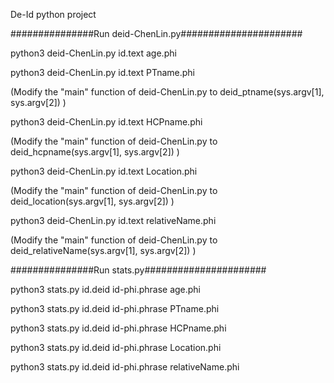 De-Id python project

###############Run deid-ChenLin.py######################

python3 deid-ChenLin.py id.text age.phi

python3 deid-ChenLin.py id.text PTname.phi

(Modify the "main" function of deid-ChenLin.py to deid_ptname(sys.argv[1], sys.argv[2]) )

python3 deid-ChenLin.py id.text HCPname.phi

(Modify the "main" function of deid-ChenLin.py to deid_hcpname(sys.argv[1], sys.argv[2]) )

python3 deid-ChenLin.py id.text Location.phi

(Modify the "main" function of deid-ChenLin.py to deid_location(sys.argv[1], sys.argv[2]) )

python3 deid-ChenLin.py id.text relativeName.phi

(Modify the "main" function of deid-ChenLin.py to deid_relativeName(sys.argv[1], sys.argv[2]) )

###############Run stats.py######################

python3 stats.py id.deid id-phi.phrase age.phi

python3 stats.py id.deid id-phi.phrase PTname.phi

python3 stats.py id.deid id-phi.phrase HCPname.phi

python3 stats.py id.deid id-phi.phrase Location.phi

python3 stats.py id.deid id-phi.phrase relativeName.phi




